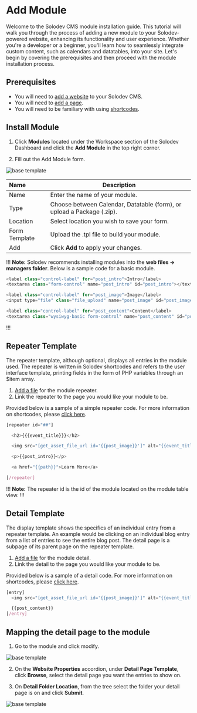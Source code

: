 # Add Module

Welcome to the Solodev CMS module installation guide. This tutorial will walk you through the process of adding a new module to your Solodev-powered website, enhancing its functionality and user experience. Whether you're a developer or a beginner, you'll learn how to seamlessly integrate custom content, such as calendars and datatables, into your site. Let's begin by covering the prerequisites and then proceed with the module installation process.

## Prerequisites 

-	You will need to <a href="/tutorials/add-website/">add a website</a> to your Solodev CMS.
-	You will need to <a href="/workspace/websites/manage-website/add-page//">add a page</a>.
-	You will need to be familiary with using <a href="/shortcodes/">shortcodes</a>.

## Install Module

1.	Click **Modules** located under the Workspace section of the Solodev Dashboard and click the **Add Module** in the top right corner.

2.	Fill out the Add Module form.

<img src="../../../images/add-module.png" alt="base template" style="display: block"></a>

**Name** | **Description**
:--- | ---
Name | Enter the name of your module.
Type | Choose between Calendar, Datatable (form), or upload a Package (.zip).
Location | Select location you wish to save your form.
Form Template | Upload the .tpl file to build your module.
Add | Click **Add** to apply your changes.

!!! **Note:**
Solodev recommends installing modules into the **web files -> managers folder**. Below is a sample code for a basic module.

```js
<label class="control-label" for="post_intro">Intro</label>
<textarea class="form-control" name="post_intro" id="post_intro"></textarea>

<label class="control-label" for="post_image">Image</label>
<input type="file" class="file_upload" name="post_image" id="post_image">

<label class="control-label" for="post_content">Content</label>
<textarea class="wysiwyg-basic form-control" name="post_content" id="post_content"></textarea>
```
!!!

## Repeater Template

The repeater template, although optional, displays all entries in the module used. The repeater is written in Solodev shortcodes and refers to the user interface template, printing fields in the form of PHP variables through an $item array.

1.	<a href="/workspace/websites/manage-website/addfile/">Add a file</a> for the module repeater.
2.	Link the repeater to the page you would like your module to be.

Provided below is a sample of a simple repeater code. For more information on shortcodes, please <a href="/shortcodes/shortcodes-for-modules/">click here</a>.

```js
[repeater id="##"]

  <h2>{{{event_title}}}</h2>

  <img src="[get_asset_file_url id='{{post_image}}']" alt="{{event_title}}" class="img-fluid">

  <p>{{post_intro}}</p>

  <a href="{{path}}">Learn More</a>

[/repeater]
```

!!! **Note:**
The repeater id is the id of the module located on the module table view.
!!!

## Detail Template

The display template shows the specifics of an individual entry from a repeater template. An example would be clicking on an individual blog entry from a list of entries to see the entire blog post. The detail page is a subpage of its parent page on the repeater template.

1.	<a href="/workspace/websites/manage-website/addfile/">Add a file</a> for the module detail.
2.	Link the detail to the page you would like your module to be.

Provided below is a sample of a detail code. For more information on shortcodes, please <a href="/shortcodes/shortcodes-for-modules/">click here</a>.

```js
[entry]
  <img src="[get_asset_file_url id='{{post_image}}']" alt="{{event_title}}" class="img-fluid mb-5">

  {{post_content}}
[/entry]
```

## Mapping the detail page to the module

1.	Go to the module and click modify.

<img src="../../../images/modify-calendar.png" alt="base template" style="display: block"></a>

2.	On the **Website Properties** accordion, under **Detail Page Template**, click **Browse**, select the detail page you want the entries to show on.

3.	On **Detail Folder Location**, from the tree select the folder your detail page is on and click **Submit**.

<img src="../../../images/modify-detail.png" alt="base template" style="display: block"></a>
